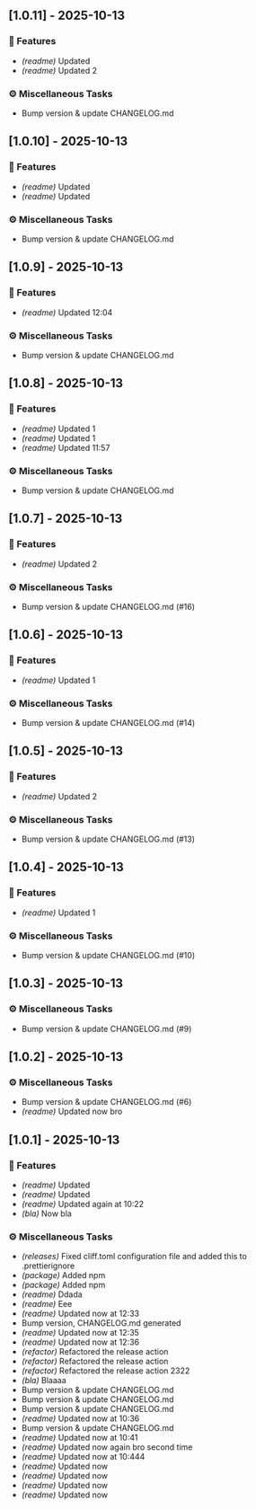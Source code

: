## [1.0.11] - 2025-10-13

### 🚀 Features

- *(readme)* Updated
- *(readme)* Updated 2

### ⚙️ Miscellaneous Tasks

- Bump version & update CHANGELOG.md
## [1.0.10] - 2025-10-13

### 🚀 Features

- *(readme)* Updated
- *(readme)* Updated

### ⚙️ Miscellaneous Tasks

- Bump version & update CHANGELOG.md
## [1.0.9] - 2025-10-13

### 🚀 Features

- *(readme)* Updated 12:04

### ⚙️ Miscellaneous Tasks

- Bump version & update CHANGELOG.md
## [1.0.8] - 2025-10-13

### 🚀 Features

- *(readme)* Updated 1
- *(readme)* Updated 1
- *(readme)* Updated 11:57

### ⚙️ Miscellaneous Tasks

- Bump version & update CHANGELOG.md
## [1.0.7] - 2025-10-13

### 🚀 Features

- *(readme)* Updated 2

### ⚙️ Miscellaneous Tasks

- Bump version & update CHANGELOG.md (#16)
## [1.0.6] - 2025-10-13

### 🚀 Features

- *(readme)* Updated 1

### ⚙️ Miscellaneous Tasks

- Bump version & update CHANGELOG.md (#14)
## [1.0.5] - 2025-10-13

### 🚀 Features

- *(readme)* Updated 2

### ⚙️ Miscellaneous Tasks

- Bump version & update CHANGELOG.md (#13)
## [1.0.4] - 2025-10-13

### 🚀 Features

- *(readme)* Updated 1

### ⚙️ Miscellaneous Tasks

- Bump version & update CHANGELOG.md (#10)
## [1.0.3] - 2025-10-13

### ⚙️ Miscellaneous Tasks

- Bump version & update CHANGELOG.md (#9)
## [1.0.2] - 2025-10-13

### ⚙️ Miscellaneous Tasks

- Bump version & update CHANGELOG.md (#6)
- *(readme)* Updated now bro
## [1.0.1] - 2025-10-13

### 🚀 Features

- *(readme)* Updated
- *(readme)* Updated
- *(readme)* Updated again at 10:22
- *(bla)* Now bla

### ⚙️ Miscellaneous Tasks

- *(releases)* Fixed cliff.toml configuration file and added this to .prettierignore
- *(package)* Added npm
- *(package)* Added npm
- *(readme)* Ddada
- *(readme)* Eee
- *(readme)* Updated now at 12:33
- Bump version, CHANGELOG.md generated
- *(readme)* Updated now at 12:35
- *(readme)* Updated now at 12:36
- *(refactor)* Refactored the release action
- *(refactor)* Refactored the release action
- *(refactor)* Refactored the release action 2322
- *(bla)* Blaaaa
- Bump version & update CHANGELOG.md
- Bump version & update CHANGELOG.md
- Bump version & update CHANGELOG.md
- *(readme)* Updated now at 10:36
- Bump version & update CHANGELOG.md
- *(readme)* Updated now at 10:41
- *(readme)* Updated now again bro second time
- *(readme)* Updated now at 10:444
- *(readme)* Updated now
- *(readme)* Updated now
- *(readme)* Updated now
- *(readme)* Updated now
